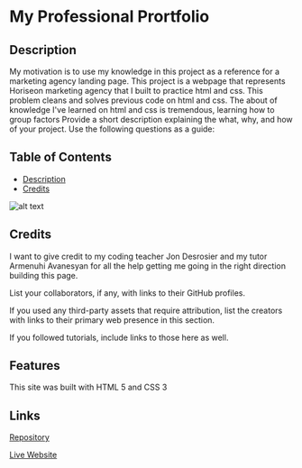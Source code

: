 # My Professional Prortfolio


## Description

My motivation is to use my knowledge in this project as a reference for a marketing agency landing page.  This project is a webpage that represents Horiseon marketing agency that I built to practice html and css. This problem cleans and solves previous code on html and css. The about of knowledge I've learned on html and css is tremendous, learning how to group factors 
Provide a short description explaining the what, why, and how of your project. Use the following questions as a guide:


## Table of Contents
* [Description](#description)
* [Credits](#description)


![alt text](assests/images/screenshot.png)

## Credits
I want to give credit to my coding teacher Jon Desrosier and my tutor Armenuhi Avanesyan for all the help getting me going in the right direction building this page.

List your collaborators, if any, with links to their GitHub profiles.

If you used any third-party assets that require attribution, list the creators with links to their primary web presence in this section.

If you followed tutorials, include links to those here as well.

## Features
This site was built with HTML 5 and CSS 3
## Links

[Repository](https://github.com/jmoniz155/portfolio)

[Live Website](https://jmoniz155.github.io/portfolio/)
